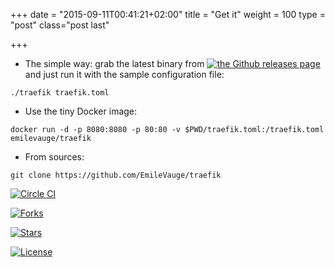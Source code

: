 +++
date = "2015-09-11T00:41:21+02:00"
title = "Get it"
weight = 100
type = "post"
class="post last"

+++

* The simple way: grab the latest binary from [![the Github releases page](https://img.shields.io/github/downloads/EmileVauge/traefik/latest/total.svg)](https://github.com/emilevauge/traefik/releases) and just run it with the sample configuration file:

```
./traefik traefik.toml
```

* Use the tiny Docker image:

```
docker run -d -p 8080:8080 -p 80:80 -v $PWD/traefik.toml:/traefik.toml emilevauge/traefik
```

* From sources:

```
git clone https://github.com/EmileVauge/traefik
```

[![Circle CI](https://img.shields.io/circleci/project/EmileVauge/traefik.svg)](https://circleci.com/gh/EmileVauge/traefik)

[![Forks](https://img.shields.io/github/forks/EmileVauge/traefik.svg)](https://github.com/EmileVauge/traefik)

[![Stars](https://img.shields.io/github/stars/EmileVauge/traefik.svg)](https://github.com/EmileVauge/traefik)

[![License](https://img.shields.io/badge/license-MIT-blue.svg)](https://github.com/EmileVauge/traefik/blob/master/LICENSE.md)
